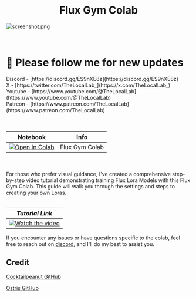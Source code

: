<h1 align="center">Flux Gym Colab</h1>

![screenshot.png](screenshot.png) <br /> <br /> <br />

<h1>🐣 Please follow me for new updates</h1> 
Discord - [https://discord.gg/ES9nXE8z](https://discord.gg/ES9nXE8z) <br />
X - [https://twitter.com/TheLocalLab_](https://x.com/TheLocalLab_) <br />
Youtube - [https://www.youtube.com/@TheLocalLab](https://www.youtube.com/@TheLocalLab) <br />
Patreon - [https://www.patreon.com/TheLocalLab](https://www.patreon.com/TheLocalLab)<br /> <br /> <br />

| Notebook                                                                                                                                                                                                      | Info           |
| ------------------------------------------------------------------------------------------------------------------------------------------------------------------------------------------------------------- | -------------- |
| <a href="https://colab.research.google.com/drive/1bG2RmkOVLVFPGsEm1RQIn5zsk2t3NRWS?usp=sharing" target="_blank"><img src="https://colab.research.google.com/assets/colab-badge.svg" alt="Open In Colab"/></a> | Flux Gym Colab |

<br /> <br />For those who prefer visual guidance, I've created a comprehensive step-by-step video tutorial demonstrating training Flux Lora Models with this Flux Gym Colab. This guide will walk you through the settings and steps to creating your own Loras. <br /> <br />

|                                       **_Tutorial Link_**                                        |
| :----------------------------------------------------------------------------------------------: |
| [![Watch the video](https://img.youtube.com/vi/7nCGVcIXha0/0.jpg)](https://youtu.be/7nCGVcIXha0) |

If you encounter any issues or have questions specific to the colab, feel free to reach out on [discord](https://discord.gg/ES9nXE8z), and I'll do my best to assist you.

## Credit

[Cocktailpeanut GitHub](https://github.com/cocktailpeanut/fluxgym)

[Ostris GitHub](https://github.com/ostris/ai-toolkit)
